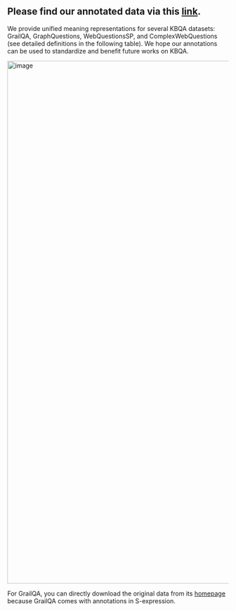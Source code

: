 ## Please find our annotated data via this [link](https://buckeyemailosu-my.sharepoint.com/:u:/g/personal/gu_826_buckeyemail_osu_edu/ETMNVXOsOeJFojD0mXvSX1cBrfM_-BuxRraF7MPRXx7SLw?e=jcRBS9).

We provide unified meaning representations for several KBQA datasets: GrailQA, GraphQuestions, WebQuestionsSP, and ComplexWebQuestions (see detailed definitions in the following table). We hope our annotations can be used to standardize and benefit future works on KBQA.

<img width="1188" alt="image" src="https://user-images.githubusercontent.com/15921425/191511218-8de37437-6f96-4eb7-ba4b-0a112f76b799.png">

For GrailQA, you can directly download the original data from its [homepage](https://dki-lab.github.io/GrailQA) because GrailQA comes with annotations in S-expression.